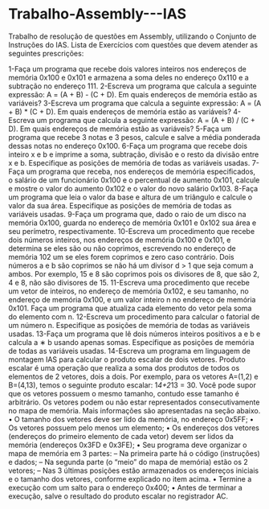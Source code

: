 # Trabalho-Assembly---IAS
Trabalho de resolução de questões em Assembly, utilizando o Conjunto de Instruções do IAS.
Lista de Exercícios com questões que devem atender as seguintes prescrições:

1-Faça um programa que recebe dois valores inteiros nos endereços de memória 0x100 e
0x101 e armazena a soma deles no endereço 0x110 e a subtração no endereço 111.
2-Escreva um programa que calcula a seguinte expressão: A = (A + B) - (C + D). Em
quais endereços de memória estão as variáveis?
3-Escreva um programa que calcula a seguinte expressão: A = (A + B) * (C + D). Em
quais endereços de memória estão as variáveis?
4-Escreva um programa que calcula a seguinte expressão: A = (A + B) / (C + D). Em
quais endereços de memória estão as variáveis?
5-Faça um programa que recebe 3 notas e 3 pesos, calcule e salve a média ponderada
dessas notas no endereço 0x100.
6-Faça um programa que recebe dois inteiro x e b e imprime a soma, subtração, divisão e
o resto da divisão entre x e b. Especifique as posições de memória de todas as variáveis
usadas.
7-Faça um programa que receba, nos endereços de memória especificados, o salário de
um funcionário 0x100 e o percentual de aumento 0x101, calcule e mostre o valor do
aumento 0x102 e o valor do novo salário 0x103.
8-Faça um programa que leia o valor da base e altura de um triângulo e calcule o valor
da sua área. Especifique as posições de memória de todas as variáveis usadas.
9-Faça um programa que, dado o raio de um disco na memória 0x100, guarda no endereço
de memória 0x101 e 0x102 sua área e seu perı́metro, respectivamente.
10-Escreva um procedimento que recebe dois números inteiros, nos endereços de memória
0x100 e 0x101, e determina se eles são ou não coprimos, escrevendo no endereço de
memória 102 um se eles forem coprimos e zero caso contrário. Dois números a e b são
coprimos se não há um divisor d > 1 que seja comum a ambos. Por exemplo, 15 e 8
são coprimos pois os divisores de 8, que são 2, 4 e 8, não são divisores de 15.
11-Escreva uma procedimento que recebe um vetor de inteiros, no endereço de memória
0x102, e seu tamanho, no endereço de memória 0x100, e um valor inteiro n no endereço
de memória 0x101. Faça um programa que atualiza cada elemento do vetor pela soma
do elemento com n.
12-Escreva um procedimento para calcular o fatorial de um número n. Especifique as
posições de memória de todas as variáveis usadas.
13-Faça um programa que lê dois números inteiros positivos a e b e calcula a ∗ b usando
apenas somas. Especifique as posições de memória de todas as variáveis usadas.
14-Escreva um programa em linguagem de montagem IAS para calcular o produto escalar
de dois vetores. Produto escalar é uma operação que realiza a soma dos produtos de
todos os elementos de 2 vetores, dois a dois. Por exemplo, para os vetores A=(1,2)
e B=(4,13), temos o seguinte produto escalar: 1*4+2*13 = 30. Você pode supor
que os vetores possuem o mesmo tamanho, contudo esse tamanho é arbitrário. Os
vetores podem ou não estar representados consecutivamente no mapa de memória.
Mais informações são apresentadas na seção abaixo.
• O tamanho dos vetores deve ser lido da memória, no endereço 0x5FF;
• Os vetores possuem pelo menos um elemento;
• Os endereços dos vetores (endereços do primeiro elemento de cada vetor) devem
ser lidos da memória (endereços 0x3FD e 0x3FE);
• Seu programa deve organizar o mapa de memória em 3 partes:
– Na primeira parte há o código (instruções) e dados;
– Na segunda parte (o “meio” do mapa de memória) estão os 2 vetores;
– Nas 3 últimas posições estão armazenados os endereços iniciais e o tamanho
dos vetores, conforme explicado no item acima.
• Termine a execução com um salto para o endereço 0x400;
• Antes de terminar a execução, salve o resultado do produto escalar no registrador
AC.
